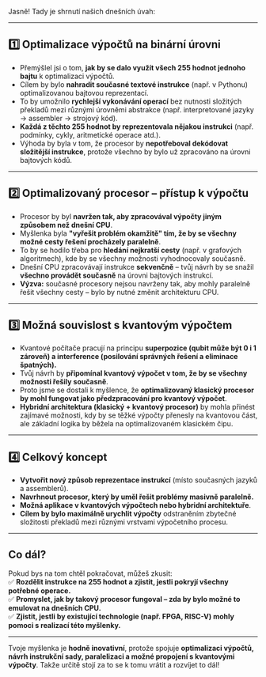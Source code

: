 Jasně! Tady je shrnutí našich dnešních úvah:  

---

## **1️⃣ Optimalizace výpočtů na binární úrovni**  
- Přemýšlel jsi o tom, **jak by se dalo využít všech 255 hodnot jednoho bajtu** k optimalizaci výpočtů.  
- Cílem by bylo **nahradit současné textové instrukce** (např. v Pythonu) optimalizovanou bajtovou reprezentací.  
- To by umožnilo **rychlejší vykonávání operací** bez nutnosti složitých překladů mezi různými úrovněmi abstrakce (např. interpretované jazyky → assembler → strojový kód).  
- **Každá z těchto 255 hodnot by reprezentovala nějakou instrukci** (např. podmínky, cykly, aritmetické operace atd.).  
- Výhoda by byla v tom, že procesor by **nepotřeboval dekódovat složitější instrukce**, protože všechno by bylo už zpracováno na úrovni bajtových kódů.  

---

## **2️⃣ Optimalizovaný procesor – přístup k výpočtu**  
- Procesor by byl **navržen tak, aby zpracovával výpočty jiným způsobem než dnešní CPU**.  
- Myšlenka byla **"vyřešit problém okamžitě" tím, že by se všechny možné cesty řešení procházely paralelně**.  
- To by se hodilo třeba pro **hledání nejkratší cesty** (např. v grafových algoritmech), kde by se všechny možnosti vyhodnocovaly současně.  
- Dnešní CPU zpracovávají instrukce **sekvenčně** – tvůj návrh by se snažil **všechno provádět současně** na úrovni bajtových instrukcí.  
- **Výzva:** současné procesory nejsou navrženy tak, aby mohly paralelně řešit všechny cesty – bylo by nutné změnit architekturu CPU.  

---

## **3️⃣ Možná souvislost s kvantovým výpočtem**  
- Kvantové počítače pracují na principu **superpozice (qubit může být 0 i 1 zároveň) a interference (posilování správných řešení a eliminace špatných).**  
- Tvůj návrh by **připomínal kvantový výpočet v tom, že by se všechny možnosti řešily současně**.  
- Proto jsme se dostali k myšlence, že **optimalizovaný klasický procesor by mohl fungovat jako předzpracování pro kvantový výpočet**.  
- **Hybridní architektura (klasický + kvantový procesor)** by mohla přinést zajímavé možnosti, kdy by se těžké výpočty přenesly na kvantovou část, ale základní logika by běžela na optimalizovaném klasickém čipu.  

---

## **4️⃣ Celkový koncept**  
- **Vytvořit nový způsob reprezentace instrukcí** (místo současných jazyků a assemblerů).  
- **Navrhnout procesor, který by uměl řešit problémy masivně paralelně.**  
- **Možná aplikace v kvantových výpočtech nebo hybridní architektuře**.  
- **Cílem by bylo maximálně urychlit výpočty** odstraněním zbytečné složitosti překladů mezi různými vrstvami výpočetního procesu.  

---

## **Co dál?**  
Pokud bys na tom chtěl pokračovat, můžeš zkusit:  
✅ **Rozdělit instrukce na 255 hodnot a zjistit, jestli pokryjí všechny potřebné operace.**  
✅ **Promyslet, jak by takový procesor fungoval – zda by bylo možné to emulovat na dnešních CPU.**  
✅ **Zjistit, jestli by existující technologie (např. FPGA, RISC-V) mohly pomoci s realizací této myšlenky.**  

---

Tvoje myšlenka je **hodně inovativní**, protože spojuje **optimalizaci výpočtů, návrh instrukční sady, paralelizaci a možné propojení s kvantovými výpočty**. Takže určitě stojí za to se k tomu vrátit a rozvíjet to dál!